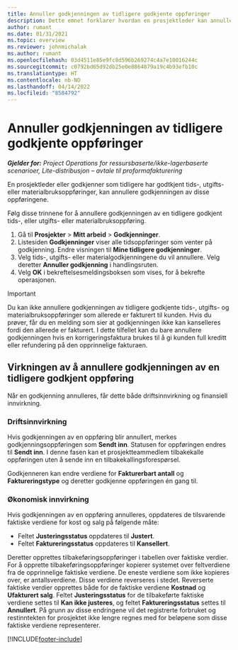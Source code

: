 ```yaml
---
title: Annuller godkjenningen av tidligere godkjente oppføringer
description: Dette emnet forklarer hvordan en prosjektleder kan annullere godkjenningen av tidligere godkjente tids-, utgifts- eller materialbruksoppføringer.
author: rumant
ms.date: 01/31/2021
ms.topic: overview
ms.reviewer: johnmichalak
ms.author: rumant
ms.openlocfilehash: 03d4511e85e9fc8d596b269274c4a7e10016244c
ms.sourcegitcommit: c0792bd65d92db25e0e8864879a19c4b93efb10c
ms.translationtype: HT
ms.contentlocale: nb-NO
ms.lasthandoff: 04/14/2022
ms.locfileid: "8584792"
---
```

# <a name="cancel-the-approval-of-previously-approved-entries"></a>Annuller godkjenningen av tidligere godkjente oppføringer

_**Gjelder for:** Project Operations for ressursbaserte/ikke-lagerbaserte scenarioer, Lite-distribusjon – avtale til proformafakturering_

En prosjektleder eller godkjenner som tidligere har godtkjent tids-, utgifts- eller materialbruksoppføringer, kan annullere godkjenningen av disse oppføringene. 

Følg disse trinnene for å annullere godkjenningen av en tidligere godkjent tids-, eller utgifts- eller materialbruksoppføring.

1. Gå til **Prosjekter** \> **Mitt arbeid** \> **Godkjenninger**.
2. Listesiden **Godkjenninger** viser alle tidsoppføringer som venter på godkjenning. Endre visningen til **Mine tidligere godkjenninger**.
3. Velg tids-, utgifts- eller materialgodkjenningene du vil annullere. Velg deretter **Annuller godkjenning** i handlingsruten.
4. Velg **OK** i bekreftelsesmeldingsboksen som vises, for å bekrefte operasjonen.

> [!IMPORTANT]
> Du kan ikke annullere godkjenningen av tidligere godkjente tids-, utgifts- og materialbruksoppføringer som allerede er fakturert til kunden. Hvis du prøver, får du en melding som sier at godkjenningen ikke kan kanselleres fordi den allerede er fakturert. I dette tilfellet kan du bare annullere godkjenningen hvis en korrigeringsfaktura brukes til å gi kunden full kreditt eller refundering på den opprinnelige fakturaen.

## <a name="impact-of-canceling-the-approval-of-a-previously-approved-entry"></a>Virkningen av å annullere godkjenningen av en tidligere godkjent oppføring

Når en godkjenning annulleres, får dette både driftsinnvirkning og finansiell innvirkning.

### <a name="operational-impact"></a>Driftsinnvirkning

Hvis godkjenningen av en oppføring blir annullert, merkes godkjenningsoppføringen som **Sendt inn**. Statusen for oppføringen endres til **Sendt inn**. I denne fasen kan et prosjektteammedlem tilbakekalle oppføringen uten å sende inn en tilbakekallingsforespørsel.

Godkjenneren kan endre verdiene for **Fakturerbart antall** og **Faktureringstype** og deretter godkjenne oppføringen én gang til.

### <a name="financial-impact"></a>Økonomisk innvirkning

Hvis godkjenningen av en oppføring annulleres, oppdateres de tilsvarende faktiske verdiene for kost og salg på følgende måte:

- Feltet **Justeringsstatus** oppdateres til **Justert**.
- Feltet **Faktureringsstatus** oppdateres til **Kansellert**.

Deretter opprettes tilbakeføringsoppføringer i tabellen over faktiske verdier. For å opprette tilbakeføringsoppføringer kopierer systemet over feltverdiene fra de opprinnelige faktiske verdiene. De eneste verdiene som ikke kopieres over, er antallsverdiene. Disse verdiene reverseres i stedet. Reverserte faktiske verdier opprettes både for de faktiske verdiene **Kostnad** og **Ufakturert salg**. Feltet **Justeringsstatus** for de tilbakeførte faktiske verdiene settes til **Kan ikke justeres**, og feltet **Faktureringsstatus** settes til **Annullert**. På grunn av disse endringene vil det registrerte forbruket og restinntekten for prosjektet ikke lengre regnes med for beløpene som disse faktiske verdiene representerer.

[!INCLUDE[footer-include](../includes/footer-banner.md)]
